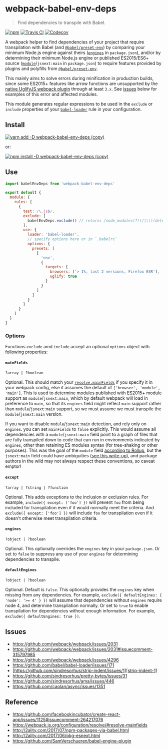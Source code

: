 # webpack-babel-env-deps

> Find dependencies to transpile with Babel.

[![npm](https://img.shields.io/npm/v/webpack-babel-env-deps.svg)](https://www.npmjs.com/package/webpack-babel-env-deps)
[![Travis CI](https://img.shields.io/travis/AndersDJohnson/webpack-babel-env-deps.svg)](https://travis-ci.org/AndersDJohnson/webpack-babel-env-deps)
[![Codecov](https://img.shields.io/codecov/c/github/AndersDJohnson/webpack-babel-env-deps.svg)](https://codecov.io/gh/AndersDJohnson/webpack-babel-env-deps)

A webpack helper to find dependencies of your project that require transpilation with Babel (and [`@babel/preset-env`][@babel/preset-env])
by comparing your minimum Node.js engine against theirs ([`engines`][engines] in `package.json`), and/or by determining
their minimum Node.js engine or published
ES2015/ES6+ source ([`module`][module]/`jsnext:main` in `package.json`)
to require features provided by plugins and polyfills from [`@babel/preset-env`][@babel/preset-env].

This mainly aims to solve errors during minification in production builds, since some ES2015+ features like arrow functions
are unsupported by the
[native UglifyJS webpack plugin](https://github.com/webpack-contrib/uglifyjs-webpack-plugin) through at least `3.x`.
See [issues](#issues) below for examples of this error and affected modules.

This module generates regular expressions to be used in the `exclude` or `include` properties
of your [`babel-loader`][babel-loader] rule in your configuration.

## Install

[![yarn add -D webpack-babel-env-deps (copy)](https://copyhaste.com/i?t=yarn%20add%20-D%20webpack-babel-env-deps)](https://copyhaste.com/c?t=yarn%20add%20-D%20webpack-babel-env-deps 'yarn add -D webpack-babel-env-deps (copy)')

or:

[![npm install -D webpack-babel-env-deps (copy)](https://copyhaste.com/i?t=npm%20install%20-D%20webpack-babel-env-deps)](https://copyhaste.com/c?t=npm%20install%20-D%20webpack-babel-env-deps 'npm install -D webpack-babel-env-deps (copy)')

## Use

```js
import babelEnvDeps from 'webpack-babel-env-deps'

export default {
  module: {
    rules: [
      {
        test: /\.js$/,
        exclude: [
          babelEnvDeps.exclude() // returns /node_modules(?!(/|\\)(detect-indent|request|...)(/|\\))/
        ],
        use: {
          loader: 'babel-loader',
          // specify options here or in `.babelrc`
          options: {
            presets: [
              [
                'env',
                {
                  targets: {
                    browsers: ['> 1%, last 2 versions, Firefox ESR'],
                    uglify: true
                  }
                }
              ]
            ]
          }
        }
      }
    ]
  }
}
```

### Options

Functions `exclude` amd `include` accept an optional `options` object with following properties:

#### `mainFields`

`?array | ?boolean`

Optional. This should match your [`resolve.mainFields`](https://webpack.js.org/configuration/resolve/#resolve-mainfields)
if you specify it in your webpack config, else it assumes the default of `['browser', 'module', 'main']`.
This is used to determine modules published with ES2015+ module support as `module`/`jsnext:main`,
which by default webpack will load in preference to `main`, so that its
`engines` field might reflect `main` support rather than `module`/`jsnext:main` support,
so we must assume we must transpile the `module`/`jsnext:main` version.

If you want to disable `module`/`jsnext:main` detection, and rely only on `engines`.
you can set `mainFields` to `false` explicitly.
This would assume all dependencies with a `module`/`jsnext:main`
field point to a graph of files that are fully transpiled down
to code that can run in environments indicated by `engines`,
other than retaining ES modules syntax (for tree-shaking or other purposes).
This was the goal of the `module` field [according to Rollup](https://github.com/rollup/rollup/wiki/pkg.module),
but the `jsnext:main` field could have ambiguities ([see this write-up](https://github.com/jsforum/jsforum/issues/5#issue-113078483)),
and package authors in the wild may not always respect these conventions,
so caveat emptor!

#### `except`

`?array | ?string | ?function`

Optional. This adds exceptions to the inclusion or exclusion rules.
For example, `include({ except: ['foo'] })` will prevent `foo` from being
included for transpilation even if it would normally meet the criteria.
And `exclude({ except: ['foo'] })` will include `foo` for transpilation
even if it doesn't otherwise meet transpilation criteria.

#### `engines`

`?object | ?boolean`

Optional. This optionally overrides the `engines` key in your `package.json`.
Or set to `false` to suppress any use of your `engines` for determining dependencies to transpile.

#### `defaultEngines`

`?object | ?boolean`

Optional. Default is `false`.
This optionally provides the `engines` key when missing from any dependencies.
For example, `exclude({ defaultEngines: { 'node': '>= 4' } })` will assume that
dependencies without `engines` require node 4, and determine transpilation normally.
Or set to `true` to enable transpilation for dependencies without enough information.
For example, `exclude({ defaultEngines: true })`.

## Issues

- https://github.com/webpack/webpack/issues/2031
- https://github.com/webpack/webpack/issues/2031#issuecomment-315797985
- https://github.com/webpack/webpack/issues/4296
- https://github.com/babel/babel-loader/issues/171
- [https://github.com/sindresorhus/strip-indent/issues/1][strip-indent-1]
- https://github.com/sindresorhus/pretty-bytes/issues/31
- https://github.com/sindresorhus/ama/issues/446
- https://github.com/caolan/async/issues/1351

## Reference

- https://github.com/facebookincubator/create-react-app/issues/1125#issuecomment-264217076
- https://webpack.js.org/configuration/resolve/#resolve-mainfields
- http://2ality.com/2017/07/npm-packages-via-babel.html
- http://2ality.com/2017/06/pkg-esnext.html
- https://github.com/SamVerschueren/babel-engine-plugin

[engines]: https://docs.npmjs.com/files/package.json#engines
[module]: https://github.com/rollup/rollup/wiki/pkg.module
[strip-indent-1]: https://github.com/sindresorhus/strip-indent/issues/1
[babel-loader]: https://github.com/babel/babel-loader
[@babel/preset-env]: https://github.com/babel/babel-preset-env
